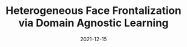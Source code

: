 ---
title: "Heterogeneous Face Frontalization via Domain Agnostic Learning"
collection: publications
# permalink: /publication/di2021heterogeneous
date: 2021-12-15
venue: 'IEEE International Conference on Automatic Face and Gesture Recognition'
paperurl: 'https://arxiv.org/pdf/2107.08311.pdf'
link: 'https://doi.org/10.1109/FG52635.2021.9666962'
citation: 'Di, Xing, Shuowen Hu, and Vishal M. Patel. "Heterogeneous face frontalization via domain agnostic learning." 2021 16th IEEE International Conference on Automatic Face and Gesture Recognition (FG 2021). IEEE, 2021.'
---